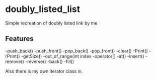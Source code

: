 # doubly_listed_list
Simple recreation of doubly listed link by me

## Features

-push_back()
-push_front()
-pop_back()
-pop_front()
-clear()
-Print()
-rPrint()
-getSize() 
-out_of_range(int index
-operator[]
-at()
-insert()
-remove()
-reverse()
-back()
-fill()

Also there is my own iterator class in.
